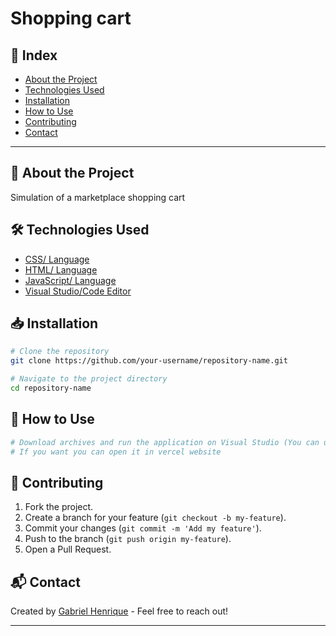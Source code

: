 # Shopping cart

## 📌 Index

- [About the Project](#-about-the-project)
- [Technologies Used](#-technologies-used)
- [Installation](#-installation)
- [How to Use](#-how-to-use)
- [Contributing](#-contributing)
- [Contact](#-contact)

---

## 🚀 About the Project

Simulation of a marketplace shopping cart

## 🛠 Technologies Used

- [CSS/ Language](https://developer.mozilla.org/pt-BR/docs/Web/CSS)
- [HTML/ Language](https://developer.mozilla.org/pt-BR/docs/Web/HTML)
- [JavaScript/ Language](https://developer.mozilla.org/pt-BR/docs/Web/JavaScript)
- [Visual Studio/Code Editor](https://visualstudio.microsoft.com/pt-br/downloads/)

## 📥 Installation

```bash
# Clone the repository
git clone https://github.com/your-username/repository-name.git

# Navigate to the project directory
cd repository-name

```

## 🚀 How to Use

```bash
# Download archives and run the application on Visual Studio (You can use live server extension to make it refresh automatically)
# If you want you can open it in vercel website
```

## 🤝 Contributing

1. Fork the project.
2. Create a branch for your feature (`git checkout -b my-feature`).
3. Commit your changes (`git commit -m 'Add my feature'`).
4. Push to the branch (`git push origin my-feature`).
5. Open a Pull Request.

## 📬 Contact

Created by [Gabriel Henrique](https://github.com/GabrielCNovaesDev) - Feel free to reach out!

---
